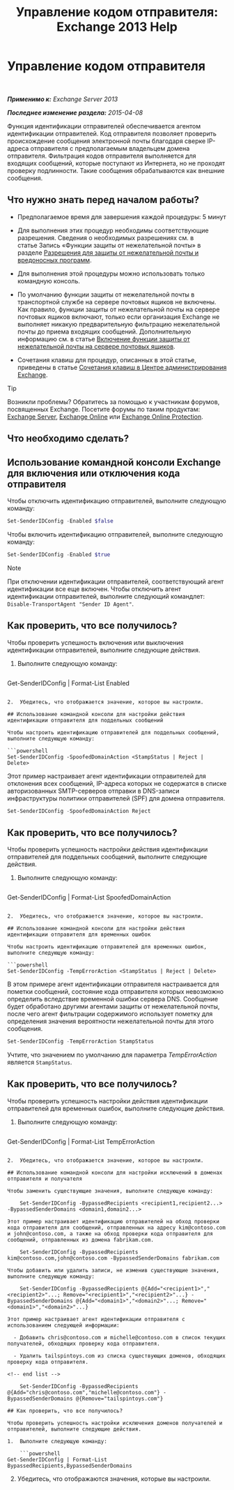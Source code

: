 ﻿---
title: 'Управление кодом отправителя: Exchange 2013 Help'
TOCTitle: Управление кодом отправителя
ms:assetid: 2e7b646a-8a66-4be7-a7c1-0bd43bb79a5b
ms:mtpsurl: https://technet.microsoft.com/ru-ru/library/Aa997136(v=EXCHG.150)
ms:contentKeyID: 50487732
ms.date: 05/22/2018
mtps_version: v=EXCHG.150
ms.translationtype: MT
---

# Управление кодом отправителя

 

_**Применимо к:** Exchange Server 2013_

_**Последнее изменение раздела:** 2015-04-08_

Функция идентификации отправителей обеспечивается агентом идентификации отправителей. Код отправителя позволяет проверить происхождение сообщения электронной почты благодаря сверке IP-адреса отправителя с предполагаемым владельцем домена отправителя. Фильтрация кодов отправителя выполняется для входящих сообщений, которые поступают из Интернета, но не проходят проверку подлинности. Такие сообщения обрабатываются как внешние сообщения.

## Что нужно знать перед началом работы?

  - Предполагаемое время для завершения каждой процедуры: 5 минут

  - Для выполнения этих процедур необходимы соответствующие разрешения. Сведения о необходимых разрешениях см. в статье Запись «Функции защиты от нежелательной почты» в разделе [Разрешения для защиты от нежелательной почты и вредоносных программ](anti-spam-and-anti-malware-permissions-exchange-2013-help.md).

  - Для выполнения этой процедуры можно использовать только командную консоль.

  - По умолчанию функции защиты от нежелательной почты в транспортной службе на сервере почтовых ящиков не включены. Как правило, функции защиты от нежелательной почты на сервере почтовых ящиков включают, только если организация Exchange не выполняет никакую предварительную фильтрацию нежелательной почты до приема входящих сообщений. Дополнительную информацию см. в статье [Включение функции защиты от нежелательной почты на сервере почтовых ящиков](enable-anti-spam-functionality-on-mailbox-servers-exchange-2013-help.md).

  - Сочетания клавиш для процедур, описанных в этой статье, приведены в статье [Сочетания клавиш в Центре администрирования Exchange](keyboard-shortcuts-in-the-exchange-admin-center-exchange-online-protection-help.md).

> [!TIP]  
> Возникли проблемы? Обратитесь за помощью к участникам форумов, посвященных Exchange. Посетите форумы по таким продуктам: <a href="https://go.microsoft.com/fwlink/p/?linkid=60612">Exchange Server</a>, <a href="https://go.microsoft.com/fwlink/p/?linkid=267542">Exchange Online</a> или <a href="https://go.microsoft.com/fwlink/p/?linkid=285351">Exchange Online Protection</a>.


## Что необходимо сделать?

## Использование командной консоли Exchange для включения или отключения кода отправителя

Чтобы отключить идентификацию отправителей, выполните следующую команду:

```powershell
Set-SenderIDConfig -Enabled $false
```

Чтобы включить идентификацию отправителей, выполните следующую команду:

```powershell
Set-SenderIDConfig -Enabled $true
```

> [!NOTE]  
> При отключении идентификации отправителей, соответствующий агент идентификации все еще включен. Чтобы отключить агент идентификации отправителей, выполните следующий командлет: <code>Disable-TransportAgent &quot;Sender ID Agent&quot;</code>.


## Как проверить, что все получилось?

Чтобы проверить успешность включения или выключения идентификации отправителей, выполните следующие действия.

1.  Выполните следующую команду:
    
    ```powershell
Get-SenderIDConfig | Format-List Enabled
```

2.  Убедитесь, что отображается значение, которое вы настроили.

## Использование командной консоли для настройки действия идентификации отправителя для поддельных сообщений

Чтобы настроить идентификацию отправителей для поддельных сообщений, выполните следующую команду:

```powershell
Set-SenderIDConfig -SpoofedDomainAction <StampStatus | Reject | Delete>
```

Этот пример настраивает агент идентификации отправителей для отклонения всех сообщений, IP-адреса которых не содержатся в списке авторизованных SMTP-серверов отправки в DNS-записи инфраструктуры политики отправителей (SPF) для домена отправителя.

```powershell
Set-SenderIDConfig -SpoofedDomainAction Reject
```

## Как проверить, что все получилось?

Чтобы проверить успешность настройки действия идентификации отправителей для поддельных сообщений, выполните следующие действия.

1.  Выполните следующую команду:
    
    ```powershell
Get-SenderIDConfig | Format-List SpoofedDomainAction
```

2.  Убедитесь, что отображается значение, которое вы настроили.

## Использование командной консоли для настройки действия идентификации отправителя для временных ошибок

Чтобы настроить идентификацию отправителей для временных ошибок, выполните следующую команду:

```powershell
Set-SenderIDConfig -TempErrorAction <StampStatus | Reject | Delete>
```

В этом примере агент идентификации отправителя настраивается для пометки сообщений, состояние кода отправителя которых невозможно определить вследствие временной ошибки сервера DNS. Сообщение будет обработано другими агентами защиты от нежелательной почты, после чего агент фильтрации содержимого использует пометку для определения значения вероятности нежелательной почты для этого сообщения.

```powershell
Set-SenderIDConfig -TempErrorAction StampStatus
```

Учтите, что значением по умолчанию для параметра *TempErrorAction* является `StampStatus`.

## Как проверить, что все получилось?

Чтобы проверить успешность настройки действия идентификации отправителей для временных ошибок, выполните следующие действия.

1.  Выполните следующую команду:
    
    ```powershell
Get-SenderIDConfig | Format-List TempErrorAction
```

2.  Убедитесь, что отображается значение, которое вы настроили.

## Использование командной консоли для настройки исключений в доменах отправителя и получателя

Чтобы заменить существующие значения, выполните следующую команду:

    Set-SenderIDConfig -BypassedRecipients <recipient1,recipient2...> -BypassedSenderDomains <domain1,domain2...>

Этот пример настраивает идентификацию отправителей на обход проверки кода отправителя для сообщений, отправленных на адресу kim@contoso.com и john@contoso.com, а также на обход проверки кода отправителя для сообщений, отправленных из домена fabrikam.com.

    Set-SenderIDConfig -BypassedRecipients kim@contoso.com,john@contoso.com -BypassedSenderDomains fabrikam.com

Чтобы добавить или удалить записи, не изменив существующие значения, выполните следующую команду:

    Set-SenderIDConfig -BypassedRecipients @{Add="<recipient1>","<recipient2>"...; Remove="<recipient1>","<recipient2>"...} -BypassedSenderDomains @{Add="<domain1>","<domain2>"...; Remove="<domain1>","<domain2>"...}

Этот пример настраивает агент идентификации отправителя с использованием следующей информации:

  - Добавить chris@contoso.com и michelle@contoso.com в список текущих получателей, обходящих проверку кода отправителя.

  - Удалить tailspintoys.com из списка существующих доменов, обходящих проверку кода отправителя.

<!-- end list -->

    Set-SenderIDConfig -BypassedRecipients @{Add="chris@contoso.com","michelle@contoso.com"} -BypassedSenderDomains @{Remove="tailspintoys.com"}

## Как проверить, что все получилось?

Чтобы проверить успешность настройки исключения доменов получателей и отправителей, выполните следующие действия.

1.  Выполните следующую команду:
    
    ```powershell
Get-SenderIDConfig | Format-List BypassedRecipients,BypassedSenderDomains
```

2.  Убедитесь, что отображаются значения, которые вы настроили.

